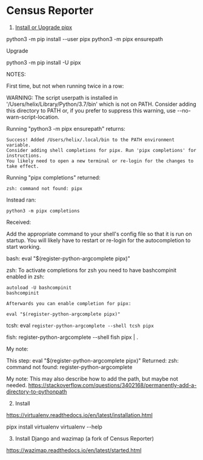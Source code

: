# Census Reporter

1. [Install or Upgrade pipx](https://pipxproject.github.io/pipx/installation/)

python3 -m pip install --user pipx
python3 -m pipx ensurepath

Upgrade

python3 -m pip install -U pipx


NOTES:

First time, but not when running twice in a row:

  WARNING: The script userpath is installed in '/Users/helix/Library/Python/3.7/bin' which is not on PATH.
  Consider adding this directory to PATH or, if you prefer to suppress this warning, use --no-warn-script-location.

Running "python3 -m pipx ensurepath" returns:

	Success! Added /Users/helix/.local/bin to the PATH environment variable.
	Consider adding shell completions for pipx. Run 'pipx completions' for instructions.
	You likely need to open a new terminal or re-login for the changes to take effect.

Running "pipx completions" returned:

	zsh: command not found: pipx

Instead ran:

	python3 -m pipx completions

Received:

Add the appropriate command to your shell's config file
so that it is run on startup. You will likely have to restart
or re-login for the autocompletion to start working.

bash:
    eval "$(register-python-argcomplete pipx)"

zsh:
    To activate completions for zsh you need to have
    bashcompinit enabled in zsh:

    autoload -U bashcompinit
    bashcompinit

    Afterwards you can enable completion for pipx:

    eval "$(register-python-argcomplete pipx)"

tcsh:
    eval `register-python-argcomplete --shell tcsh pipx`

fish:
    register-python-argcomplete --shell fish pipx | .


My note:

This step:
eval "$(register-python-argcomplete pipx)"
Returned:
zsh: command not found: register-python-argcomplete


My note:
  This may also describe how to add the path, but maybe not needed.
  https://stackoverflow.com/questions/3402168/permanently-add-a-directory-to-pythonpath


2. Install 

https://virtualenv.readthedocs.io/en/latest/installation.html

pipx install virtualenv
virtualenv --help

3. Install Django and wazimap (a fork of Census Reporter)

https://wazimap.readthedocs.io/en/latest/started.html